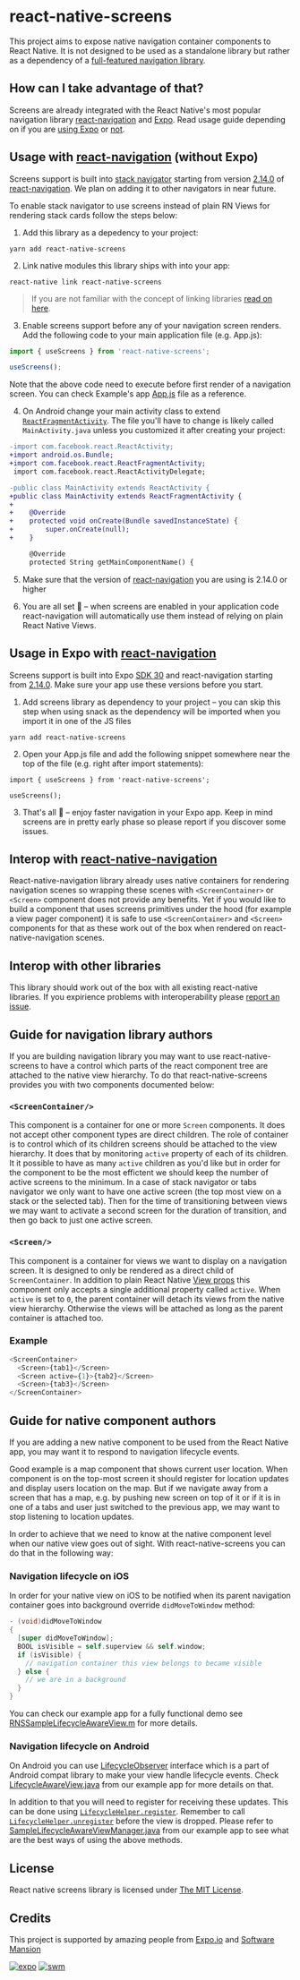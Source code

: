 # react-native-screens

This project aims to expose native navigation container components to React Native. It is not designed to be used as a standalone library but rather as a dependency of a [full-featured navigation library](https://github.com/react-navigation/react-navigation).

## How can I take advantage of that?

Screens are already integrated with the React Native's most popular navigation library [react-navigation](https://github.com/react-navigation/react-navigation) and [Expo](https://expo.io).
Read usage guide depending on if you are [using Expo](#usage-in-expo-with-react-navigation) or [not](#usage-with-react-navigation-without-expo).

## Usage with [react-navigation](https://github.com/react-navigation/react-navigation) (without Expo)

Screens support is built into [stack navigator](https://reactnavigation.org/docs/en/stack-navigator.html) starting from version [2.14.0](https://github.com/react-navigation/react-navigation/releases/tag/2.14.0) of [react-navigation](https://github.com/react-navigation/react-navigation). We plan on adding it to other navigators in near future.

To enable stack navigator to use screens instead of plain RN Views for rendering stack cards follow the steps below:

1. Add this library as a depedency to your project:
```
yarn add react-native-screens
```

2. Link native modules this library ships with into your app:
```
react-native link react-native-screens
```

 > If you are not familiar with the concept of linking libraries [read on here](https://facebook.github.io/react-native/docs/linking-libraries-ios).

3. Enable screens support before any of your navigation screen renders. Add the following code to your main application file (e.g. App.js):
```js
import { useScreens } from 'react-native-screens';

useScreens();
```

Note that the above code need to execute before first render of a navigation screen. You can check Example's app [App.js](https://github.com/kmagiera/react-native-screens/blob/master/Example/App.js#L16) file as a reference.

4. On Android change your main activity class to extend [`ReactFragmentActivity`](https://github.com/facebook/react-native/blob/0.57-stable/ReactAndroid/src/main/java/com/facebook/react/ReactFragmentActivity.java). The file you'll have to change is likely called `MainActivity.java` unless you customized it after creating your project:
```diff
-import com.facebook.react.ReactActivity;
+import android.os.Bundle;
+import com.facebook.react.ReactFragmentActivity;
 import com.facebook.react.ReactActivityDelegate;

-public class MainActivity extends ReactActivity {
+public class MainActivity extends ReactFragmentActivity {
+
+    @Override
+    protected void onCreate(Bundle savedInstanceState) {
+        super.onCreate(null);
+    }

     @Override
     protected String getMainComponentName() {
```

5. Make sure that the version of [react-navigation](https://github.com/react-navigation/react-navigation) you are using is 2.14.0 or higher

5. You are all set 🎉 – when screens are enabled in your application code react-navigation will automatically use them instead of relying on plain React Native Views.

## Usage in Expo with [react-navigation](https://github.com/react-navigation/react-navigation)

Screens support is built into Expo [SDK 30](https://blog.expo.io/expo-sdk-30-0-0-is-now-available-e64d8b1db2a7) and react-navigation starting from [2.14.0](https://github.com/react-navigation/react-navigation/releases/tag/2.14.0). Make sure your app use these versions before you start.

1. Add screens library as dependency to your project – you can skip this step when using snack as the dependency will be imported when you import it in one of the JS files
```
yarn add react-native-screens
```

2. Open your App.js file and add the following snippet somewhere near the top of the file (e.g. right after import statements):
```
import { useScreens } from 'react-native-screens';

useScreens();
```

3. That's all 🎉 – enjoy faster navigation in your Expo app. Keep in mind screens are in pretty early phase so please report if you discover some issues.

## Interop with [react-native-navigation](https://github.com/wix/react-native-navigation)

React-native-navigation library already uses native containers for rendering navigation scenes so wrapping these scenes with `<ScreenContainer>` or `<Screen>` component does not provide any benefits. Yet if you would like to build a component that uses screens primitives under the hood (for example a view pager component) it is safe to use `<ScreenContainer>` and `<Screen>` components for that as these work out of the box when rendered on react-native-navigation scenes.

## Interop with other libraries

This library should work out of the box with all existing react-native libraries. If you expirience problems with interoperability please [report an issue](https://github.com/kmagiera/react-native-screens/issues).


## Guide for navigation library authors

If you are building navigation library you may want to use react-native-screens to have a control which parts of the react component tree are attached to the native view hierarchy.
To do that react-native-screens provides you with two components documented below:

### `<ScreenContainer/>`

This component is a container for one or more `Screen` components.
It does not accept other component types are direct children.
The role of container is to control which of its children screens should be attached to the view hierarchy.
It does that by monitoring `active` property of each of its children.
It it possible to have as many `active` children as you'd like but in order for the component to be the most effictent we should keep the number of active screens to the minimum.
In a case of stack navigator or tabs navigator we only want to have one active screen (the top most view on a stack or the selected tab).
Then for the time of transitioning between views we may want to activate a second screen for the duration of transition, and then go back to just one active screen.

### `<Screen/>`

This component is a container for views we want to display on a navigation screen.
It is designed to only be rendered as a direct child of `ScreenContainer`.
In addition to plain React Native [View props](http://facebook.github.io/react-native/docs/view#props) this component only accepts a single additional property called `active`.
When `active` is set to `0`, the parent container will detach its views from the native view hierarchy.
Otherwise the views will be attached as long as the parent container is attached too.

### Example

```js
<ScreenContainer>
  <Screen>{tab1}</Screen>
  <Screen active={1}>{tab2}</Screen>
  <Screen>{tab3}</Screen>
</ScreenContainer>
```

## Guide for native component authors

If you are adding a new native component to be used from the React Native app, you may want it to respond to navigation lifecycle events.

Good example is a map component that shows current user location. When component is on the top-most screen it should register for location updates and display users location on the map. But if we navigate away from a screen that has a map, e.g. by pushing new screen on top of it or if it is in one of a tabs and user just switched to the previous app, we may want to stop listening to location updates.

In order to achieve that we need to know at the native component level when our native view goes out of sight. With react-native-screens you can do that in the following way:

### Navigation lifecycle on iOS

In order for your native view on iOS to be notified when its parent navigation container goes into background override `didMoveToWindow` method:

```objective-c
- (void)didMoveToWindow
{
  [super didMoveToWindow];
  BOOL isVisible = self.superview && self.window;
  if (isVisible) {
    // navigation container this view belongs to became visible
  } else {
    // we are in a background
  }
}
```

You can check our example app for a fully functional demo see [RNSSampleLifecycleAwareView.m](https://github.com/kmagiera/react-native-screens/blob/master./Example/ios/RNSSampleLifecycleAwareView.m) for more details.

### Navigation lifecycle on Android

On Android you can use [LifecycleObserver](https://developer.android.com/reference/android/arch/lifecycle/LifecycleObserver) interface which is a part of Android compat library to make your view handle lifecycle events.
Check [LifecycleAwareView.java](https://github.com/kmagiera/react-native-screens/blob/master/Example/android/app/src/main/java/com/swmansion/rnscreens/example/LifecycleAwareView.java) from our example app for more details on that.

In addition to that you will need to register for receiving these updates. This can be done using [`LifecycleHelper.register`](https://github.com/kmagiera/react-native-screens/blob/master/android/src/main/java/com/swmansion/rnscreens/LifecycleHelper.java#L50).
Remember to call [`LifecycleHelper.unregister`](https://github.com/kmagiera/react-native-screens/blob/master/android/src/main/java/com/swmansion/rnscreens/LifecycleHelper.java#L59) before the view is dropped.
Please refer to [SampleLifecycleAwareViewManager.java](https://github.com/kmagiera/react-native-screens/blob/master/Example/android/app/src/main/java/com/swmansion/rnscreens/example/SampleLifecycleAwareViewManager.java) from our example app to see what are the best ways of using the above methods.

## License

React native screens library is licensed under [The MIT License](LICENSE).

## Credits

This project is supported by amazing people from [Expo.io](https://expo.io) and [Software Mansion](https://swmansion.com)

[![expo](https://avatars2.githubusercontent.com/u/12504344?v=3&s=100 "Expo.io")](https://expo.io)
[![swm](https://avatars1.githubusercontent.com/u/6952717?v=3&s=100 "Software Mansion")](https://swmansion.com)
